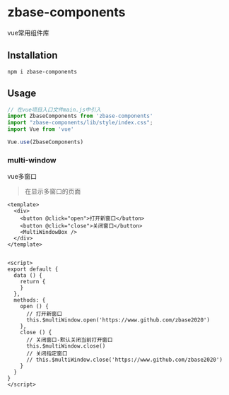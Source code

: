 # zbase-components

vue常用组件库


## Installation
```
npm i zbase-components
```

## Usage
```js
// 在vue项目入口文件main.js中引入
import ZbaseComponents from 'zbase-components'
import "zbase-components/lib/style/index.css";
import Vue from 'vue'

Vue.use(ZbaseComponents)

```

### multi-window

vue多窗口

> 在显示多窗口的页面

```vue
<template>
  <div>
    <button @click="open">打开新窗口</button>
    <button @click="close">关闭窗口</button>
    <MultiWindowBox />
  </div>
</template>


<script>
export default {
  data () {
    return {
    }
  },
  methods: {
    open () {
      // 打开新窗口
      this.$multiWindow.open('https://www.github.com/zbase2020')
    },
    close () {
      // 关闭窗口-默认关闭当前打开窗口
      this.$multiWindow.close()
      // 关闭指定窗口
      // this.$multiWindow.close('https://www.github.com/zbase2020')
    }
  }
}
</script>
```



